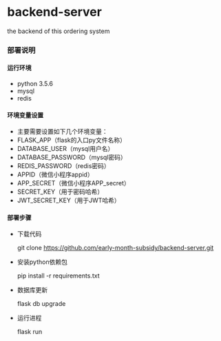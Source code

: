# backend-server
the backend of this ordering system

### 部署说明

#### 运行环境

* python 3.5.6
* mysql
* redis

#### 环境变量设置

* 主要需要设置如下几个环境变量：
* FLASK_APP（flask的入口py文件名称）
* DATABASE_USER（mysql用户名）
* DATABASE_PASSWORD（mysql密码）
* REDIS_PASSWORD（redis密码）
* APPID（微信小程序appid）
* APP_SECRET（微信小程序APP_secret）
* SECRET_KEY（用于密码哈希）
* JWT_SECRET_KEY（用于JWT哈希）

#### 部署步骤

* 下载代码

  git clone https://github.com/early-month-subsidy/backend-server.git

* 安装python依赖包

  pip install -r requirements.txt

* 数据库更新

  flask db upgrade

* 运行进程

  flask run